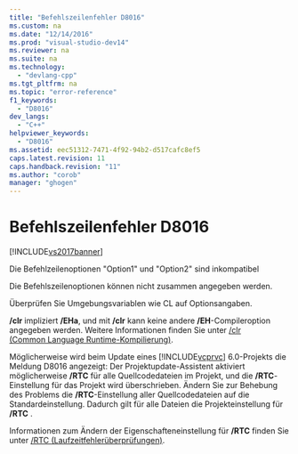 ```yaml
---
title: "Befehlszeilenfehler D8016"
ms.custom: na
ms.date: "12/14/2016"
ms.prod: "visual-studio-dev14"
ms.reviewer: na
ms.suite: na
ms.technology: 
  - "devlang-cpp"
ms.tgt_pltfrm: na
ms.topic: "error-reference"
f1_keywords: 
  - "D8016"
dev_langs: 
  - "C++"
helpviewer_keywords: 
  - "D8016"
ms.assetid: eec51312-7471-4f92-94b2-d517cafc8ef5
caps.latest.revision: 11
caps.handback.revision: "11"
ms.author: "corob"
manager: "ghogen"
---
```

# Befehlszeilenfehler D8016
[!INCLUDE[vs2017banner](../../assembler/inline/includes/vs2017banner.md)]

Die Befehlzeilenoptionen "Option1" und "Option2" sind inkompatibel  
  
 Die Befehlszeilenoptionen können nicht zusammen angegeben werden.  
  
 Überprüfen Sie Umgebungsvariablen wie CL auf Optionsangaben.  
  
 **\/clr** impliziert **\/EHa**, und mit **\/clr** kann keine andere **\/EH**\-Compileroption angegeben werden.  Weitere Informationen finden Sie unter [\/clr \(Common Language Runtime\-Kompilierung\)](../../build/reference/clr-common-language-runtime-compilation.md).  
  
 Möglicherweise wird beim Update eines [!INCLUDE[vcprvc](../../build/includes/vcprvc_md.md)] 6.0\-Projekts die Meldung D8016 angezeigt: Der Projektupdate\-Assistent aktiviert möglicherweise **\/RTC** für alle Quellcodedateien im Projekt, und die **\/RTC**\-Einstellung für das Projekt wird überschrieben.  Ändern Sie zur Behebung des Problems die **\/RTC**\-Einstellung aller Quellcodedateien auf die Standardeinstellung. Dadurch gilt für alle Dateien die Projekteinstellung für **\/RTC** .  
  
 Informationen zum Ändern der Eigenschafteneinstellung für **\/RTC** finden Sie unter [\/RTC \(Laufzeitfehlerüberprüfungen\)](../../build/reference/rtc-run-time-error-checks.md).